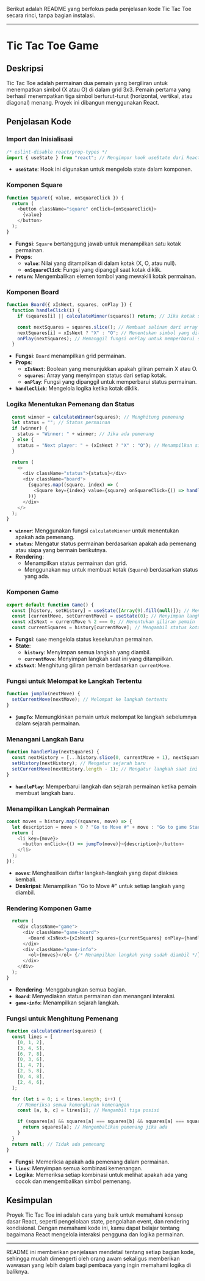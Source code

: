Berikut adalah README yang berfokus pada penjelasan kode Tic Tac Toe secara rinci, tanpa bagian instalasi.

---

# Tic Tac Toe Game

## Deskripsi

Tic Tac Toe adalah permainan dua pemain yang bergiliran untuk menempatkan simbol (X atau O) di dalam grid 3x3. Pemain pertama yang berhasil menempatkan tiga simbol berturut-turut (horizontal, vertikal, atau diagonal) menang. Proyek ini dibangun menggunakan React.

## Penjelasan Kode

### Import dan Inisialisasi

```javascript
/* eslint-disable react/prop-types */
import { useState } from "react"; // Mengimpor hook useState dari React
```

- **`useState`**: Hook ini digunakan untuk mengelola state dalam komponen.

### Komponen Square

```javascript
function Square({ value, onSquareClick }) {
  return (
    <button className="square" onClick={onSquareClick}>
      {value}
    </button>
  );
}
```

- **Fungsi**: `Square` bertanggung jawab untuk menampilkan satu kotak permainan.
- **Props**:
  - **`value`**: Nilai yang ditampilkan di dalam kotak (X, O, atau null).
  - **`onSquareClick`**: Fungsi yang dipanggil saat kotak diklik.
- **`return`**: Mengembalikan elemen tombol yang mewakili kotak permainan.

### Komponen Board

```javascript
function Board({ xIsNext, squares, onPlay }) {
  function handleClick(i) {
    if (squares[i] || calculateWinner(squares)) return; // Jika kotak sudah terisi atau sudah ada pemenang, keluar dari fungsi

    const nextSquares = squares.slice(); // Membuat salinan dari array squares
    nextSquares[i] = xIsNext ? "X" : "O"; // Menentukan simbol yang ditempatkan berdasarkan giliran
    onPlay(nextSquares); // Memanggil fungsi onPlay untuk memperbarui status permainan
  }
```

- **Fungsi**: `Board` menampilkan grid permainan.
- **Props**:
  - **`xIsNext`**: Boolean yang menunjukkan apakah giliran pemain X atau O.
  - **`squares`**: Array yang menyimpan status dari setiap kotak.
  - **`onPlay`**: Fungsi yang dipanggil untuk memperbarui status permainan.
- **`handleClick`**: Mengelola logika ketika kotak diklik.

### Logika Menentukan Pemenang dan Status

```javascript
  const winner = calculateWinner(squares); // Menghitung pemenang
  let status = ""; // Status permainan
  if (winner) {
    status = "Winner: " + winner; // Jika ada pemenang
  } else {
    status = "Next player: " + (xIsNext ? "X" : "O"); // Menampilkan siapa yang bermain selanjutnya
  }

  return (
    <>
      <div className="status">{status}</div>
      <div className="board">
        {squares.map((square, index) => (
          <Square key={index} value={square} onSquareClick={() => handleClick(index)} />
        ))}
      </div>
    </>
  );
}
```

- **`winner`**: Menggunakan fungsi `calculateWinner` untuk menentukan apakah ada pemenang.
- **`status`**: Mengatur status permainan berdasarkan apakah ada pemenang atau siapa yang bermain berikutnya.
- **Rendering**:
  - Menampilkan status permainan dan grid.
  - Menggunakan `map` untuk membuat kotak (`Square`) berdasarkan status yang ada.

### Komponen Game

```javascript
export default function Game() {
  const [history, setHistory] = useState([Array(9).fill(null)]); // Menyimpan sejarah langkah
  const [currentMove, setCurrentMove] = useState(0); // Menyimpan langkah saat ini
  const xIsNext = currentMove % 2 === 0; // Menentukan giliran pemain
  const currentSquares = history[currentMove]; // Mengambil status kotak saat ini
```

- **Fungsi**: `Game` mengelola status keseluruhan permainan.
- **State**:
  - **`history`**: Menyimpan semua langkah yang diambil.
  - **`currentMove`**: Menyimpan langkah saat ini yang ditampilkan.
- **`xIsNext`**: Menghitung giliran pemain berdasarkan `currentMove`.

### Fungsi untuk Melompat ke Langkah Tertentu

```javascript
function jumpTo(nextMove) {
  setCurrentMove(nextMove); // Melompat ke langkah tertentu
}
```

- **`jumpTo`**: Memungkinkan pemain untuk melompat ke langkah sebelumnya dalam sejarah permainan.

### Menangani Langkah Baru

```javascript
function handlePlay(nextSquares) {
  const nextHistory = [...history.slice(0, currentMove + 1), nextSquares]; // Memperbarui sejarah langkah
  setHistory(nextHistory); // Mengatur sejarah baru
  setCurrentMove(nextHistory.length - 1); // Mengatur langkah saat ini ke langkah terakhir
}
```

- **`handlePlay`**: Memperbarui langkah dan sejarah permainan ketika pemain membuat langkah baru.

### Menampilkan Langkah Permainan

```javascript
const moves = history.map((squares, move) => {
  let description = move > 0 ? "Go to Move #" + move : "Go to game Start"; // Deskripsi untuk tombol langkah
  return (
    <li key={move}>
      <button onClick={() => jumpTo(move)}>{description}</button>
    </li>
  );
});
```

- **`moves`**: Menghasilkan daftar langkah-langkah yang dapat diakses kembali.
- **Deskripsi**: Menampilkan "Go to Move #" untuk setiap langkah yang diambil.

### Rendering Komponen Game

```javascript
  return (
    <div className="game">
      <div className="game-board">
        <Board xIsNext={xIsNext} squares={currentSquares} onPlay={handlePlay} />
      </div>
      <div className="game-info">
        <ol>{moves}</ol> {/* Menampilkan langkah yang sudah diambil */}
      </div>
    </div>
  );
}
```

- **Rendering**: Menggabungkan semua bagian.
- **`Board`**: Menyediakan status permainan dan menangani interaksi.
- **`game-info`**: Menampilkan sejarah langkah.

### Fungsi untuk Menghitung Pemenang

```javascript
function calculateWinner(squares) {
  const lines = [
    [0, 1, 2],
    [3, 4, 5],
    [6, 7, 8],
    [0, 3, 6],
    [1, 4, 7],
    [2, 5, 8],
    [0, 4, 8],
    [2, 4, 6],
  ];

  for (let i = 0; i < lines.length; i++) {
    // Memeriksa semua kemungkinan kemenangan
    const [a, b, c] = lines[i]; // Mengambil tiga posisi

    if (squares[a] && squares[a] === squares[b] && squares[a] === squares[c]) {
      return squares[a]; // Mengembalikan pemenang jika ada
    }
  }
  return null; // Tidak ada pemenang
}
```

- **Fungsi**: Memeriksa apakah ada pemenang dalam permainan.
- **`lines`**: Menyimpan semua kombinasi kemenangan.
- **Logika**: Memeriksa setiap kombinasi untuk melihat apakah ada yang cocok dan mengembalikan simbol pemenang.

## Kesimpulan

Proyek Tic Tac Toe ini adalah cara yang baik untuk memahami konsep dasar React, seperti pengelolaan state, pengolahan event, dan rendering kondisional. Dengan memahami kode ini, kamu dapat belajar tentang bagaimana React mengelola interaksi pengguna dan logika permainan.

---

README ini memberikan penjelasan mendetail tentang setiap bagian kode, sehingga mudah dimengerti oleh orang awam sekaligus memberikan wawasan yang lebih dalam bagi pembaca yang ingin memahami logika di baliknya.
